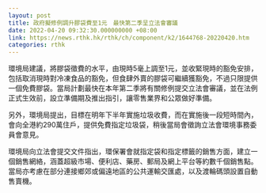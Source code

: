 ```yaml
---
layout: post
title: 政府擬修例調升膠袋費至1元　最快第二季呈立法會審議
date: 2022-04-20 09:32:30.000000000 +08:00
link: https://news.rthk.hk/rthk/ch/component/k2/1644768-20220420.htm
categories: rthk
---
```


環境局建議，將膠袋徵費的水平，由現時5毫上調至1元，並收緊現時的豁免安排，包括取消現時對冷凍食品的豁免，但食肆外賣的膠袋可繼續獲豁免，不過只限提供一個免費膠袋。當局計劃最快在本年第二季將有關修例提交立法會審議，並在法例正式生效前，設立準備期及推出指引，讓零售業界和公眾做好準備。

另外，環境局提出，目標在明年下半年實施垃圾收費，而在實施後一段短時間內，會向全港約290萬住戶，提供免費指定垃圾袋，稍後當局會徵詢立法會環境事務委員會意見。

環境局向立法會提交文件指出，環保署會就指定袋和指定標籤的銷售方面，建立一個銷售網絡，涵蓋超級市場、便利店、藥房、郵局及網上平台等約數千個銷售點。當局亦考慮在部分連接鄉郊或偏遠地區的公共運輸交匯處，以及渡輪碼頭設置自動售賣機。
